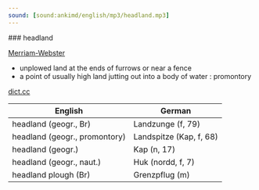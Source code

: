 ```yaml
---
sound: [sound:ankimd/english/mp3/headland.mp3]
---
```


\### headland

[Merriam-Webster](https://www.merriam-webster.com/dictionary/headland)

- unplowed land at the ends of furrows or near a fence
- a point of usually high land jutting out into a body of water : promontory

[dict.cc](https://www.dict.cc/headland)

| English        | German       |
| -------------- | ------------ |
| headland (geogr., Br) | Landzunge (f, 79) |
| headland (geogr., promontory) | Landspitze (Kap, f, 68) |
| headland (geogr.) | Kap (n, 17) |
| headland (geogr., naut.) | Huk (nordd, f, 7) |
| headland plough (Br) | Grenzpflug (m) |
